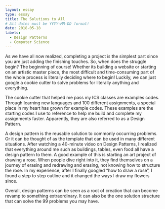 ```yaml
---
layout: essay
type: essay
title: The Solutions to All
# All dates must be YYYY-MM-DD format!
date: 2018-05-18
labels:
  - Design Patterns
  - Computer Science
---
```


As we have all now realized, completing a project is the simplest part since you are just adding the finishing touches. So, when does the struggle begin? The beginning of course! Whether its building a website or starting on an artistic master piece, the most difficult and time-consuming part of the whole process is literally deciding where to begin! Luckily, we can just google a cookie cutter to solve problems for literally anything and everything.

The cookie cutter that helped me pass my ICS classes are examples codes. Through learning new languages and 100 different assignments, a special place in my heart has grown for example codes. These examples are the starting codes I use to reference to help me build and complete my assignments faster. Apparently, they are also referred to as a Design Pattern.

A design pattern is the reusable solution to commonly occurring problems. Or it can be thought of as the template that can be used in many different situations. 
After watching a 40-minute video on Design Patterns, I realized that everything around me such as buildings, tables, even food all have a design pattern to them. A good example of this is starting an art project of drawing a rose. When people dive right into it, they find themselves on a journey of erasing and redrawing and erasing, not knowing how to structure the rose. In my experience, after I finally googled “how to draw a rose”, I found a step to step outline and it changed the ways I draw my flowers since.

Overall, design patterns can be seen as a root of creation that can become revamp to something extraordinary. It can also be the one solution structure that can solve the 99 problems you may have.




   
